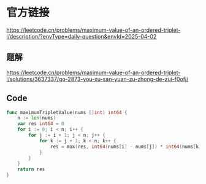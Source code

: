# 官方链接
https://leetcode.cn/problems/maximum-value-of-an-ordered-triplet-i/description/?envType=daily-question&envId=2025-04-02

## 题解
https://leetcode.cn/problems/maximum-value-of-an-ordered-triplet-i/solutions/3637337/go-2873-you-xu-san-yuan-zu-zhong-de-zui-f0ofj/

## Code
```go
func maximumTripletValue(nums []int) int64 {
    n := len(nums)
    var res int64 = 0
    for i := 0; i < n; i++ {
        for j := i + 1; j < n; j++ {
            for k := j + 1; k < n; k++ {
                res = max(res, int64(nums[i] - nums[j]) * int64(nums[k]))
            }
        }
    }
    return res
}
```